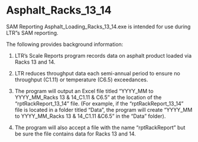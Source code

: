 # Asphalt_Racks_13_14
SAM Reporting
Asphalt_Loading_Racks_13_14.exe is intended for use during LTR”s SAM reporting.

The following provides background information:

1) LTR’s Scale Reports program records data on asphalt product loaded via Racks 13 and 14.

2) LTR reduces throughput data each semi-annual period to ensure no throughput (C1.11) or temperature (C6.5) exceedances.

3) The program will output an Excel file titled “YYYY_MM to YYYY_MM_Racks 13 & 14_C1.11 & C6.5” at the location of the “rptRackReport_13_14” file. (For example, if the “rptRackReport_13_14” file is located in a folder titled “Data”, the program will create “YYYY_MM to YYYY_MM_Racks 13 & 14_C1.11 &C6.5” in the “Data” folder).

4) The program will also accept a file with the name “rptRackReport” but be sure the file contains data for Racks 13 and 14.
